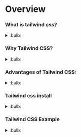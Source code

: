 # Overview

### What is tailwind css?
<details>
  <summary>:bulb:</summary>

  *Tailwind CSS is basically a Utility first CSS framework for building rapid custom UI. It is a highly customizable, low-level CSS framework that gives you all of the building blocks that you need. Also, it is a cool way to write inline styling and achieve an awesome interface without writing a single line of your own CSS.*
</details>

### Why Tailwind CSS?
<details>
  <summary>:bulb:</summary>

  <li>Faster UI building process</li>
  <li>It is a utility-first CSS framework which means we can use utility classes to build custom designs without writing CSS as in traditional approach. </li>
</details>

### Advantages of Tailwind CSS:
<details>
  <summary>:bulb:</summary>

  <li>No more silly names for CSS classes and Id’s.</li>
  <li>Minimum lines of Code in CSS file.</li>
  <li>We can customize the designs to make the components.</li>
  <li>Makes the website responsive.</li>
</details>

### Tailwind css install
<details>
  <summary>:bulb:</summary>

  <li>npm init -y</li>
  <li>npm install tailwindcss</li>
  <li>Use the @tailwind directive to inject Tailwind’s base, components, and utilities styles into your CSS file.</li>
  @tailwind base; 
  @tailwind components; 
  @tailwind utilities;
  <li>npx tailwindcss init (This is used to create a config file to customize the designs. It is an optional step.)</li>
  <li>Create src folder, in that add style.css file.</li>
  <li>Create dist folder, in that add index.html and style.css file.(here style.css file to use as build file)</li>
  <li>In package.json, change the "test" key query to "build" and "echo /Error..." to "tailwind build src/style.css -o dist/style.css" which used to make build and give as an output.</li>
</details>

### Tailwind CSS Example
<details>
  <summary>:bulb:</summary>

Code | Output
------------ | -------------
![image](https://user-images.githubusercontent.com/75599178/176674623-f8b76200-3b9d-4ae4-9f3c-279eea6eb430.png) | ![image](https://user-images.githubusercontent.com/75599178/176674731-60e09385-cbd4-42f2-95d2-cbd8ba509408.png)


</details>

  
  
  
  
  
  
  
  
  
  
  
  
  
  
  
  
  
  
  
  
  
  
